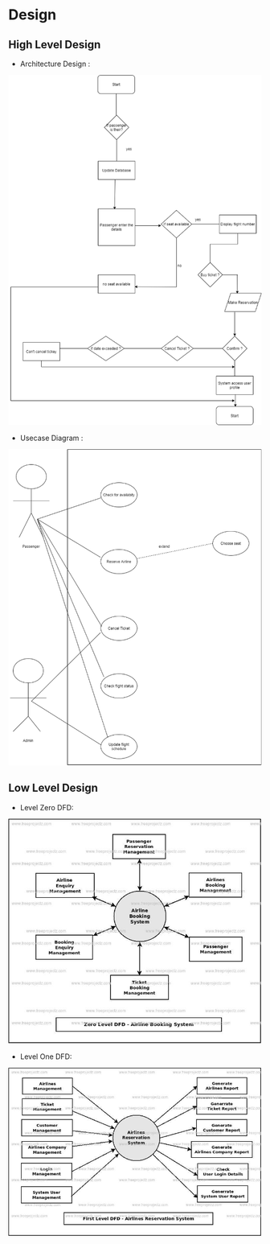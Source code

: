 # Design

## High Level Design 

* Architecture Design :

![Architecture](https://github.com/vishnu869/M1_Air-Travel-Reservation/blob/main/2_Design/Flowchart.drawio.png)

* Usecase Diagram :

![UsecaseDiagram](https://github.com/vishnu869/M1_Air-Travel-Reservation/blob/main/2_Design/Use%20Case_Diagram.drawio.png)

## Low Level Design 

* Level Zero DFD:
  
![LevelZero](https://github.com/vishnu869/M1_Air-Travel-Reservation/blob/main/2_Design/levelzero.png)

* Level One DFD:
  
![LevelOne](https://github.com/vishnu869/M1_Air-Travel-Reservation/blob/main/2_Design/levelone.png)
